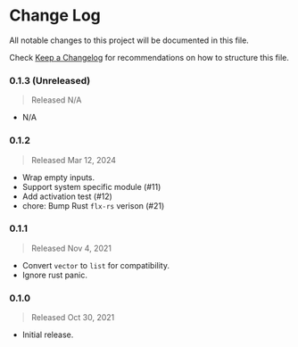 # Change Log

All notable changes to this project will be documented in this file.

Check [Keep a Changelog](http://keepachangelog.com/) for recommendations on how to structure this file.


### 0.1.3 (Unreleased)
> Released N/A

* N/A

### 0.1.2
> Released Mar 12, 2024

* Wrap empty inputs.
* Support system specific module (#11)
* Add activation test (#12)
* chore: Bump Rust `flx-rs` verison (#21)

### 0.1.1
> Released Nov 4, 2021

* Convert `vector` to `list` for compatibility.
* Ignore rust panic.

### 0.1.0
> Released Oct 30, 2021

* Initial release.
